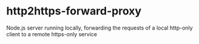 # http2https-forward-proxy
Node.js server running locally, forwarding the requests of a local http-only client to a remote https-only service
